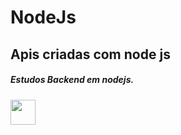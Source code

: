 

# NodeJs
## Apis criadas com  node js 


##### Estudos Backend em nodejs.
<img src="https://cdn.jsdelivr.net/gh/devicons/devicon/icons/nodejs/nodejs-plain-wordmark.svg" width='40PX' />

